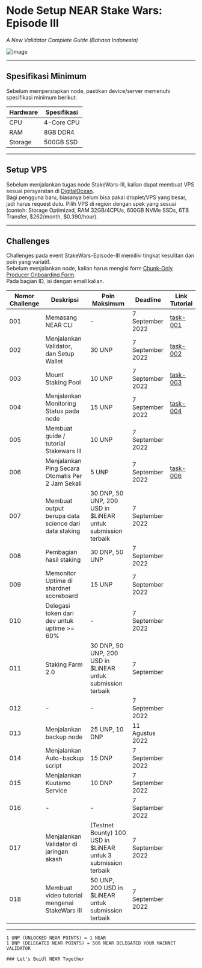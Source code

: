 # Node Setup NEAR Stake Wars: Episode III  
_A New Validator Complete Guide (Bahasa Indonesia)_

![image](https://user-images.githubusercontent.com/100946299/180820007-7114510b-0c25-40cf-bc52-9d1534901156.png)

---

## Spesifikasi Minimum

Sebelum mempersiapkan node, pastikan device/server memenuhi spesifikasi minimum berikut:

| Hardware | Spesifikasi   |
|----------|--------------|
| CPU      | 4-Core CPU   |
| RAM      | 8GB DDR4     |
| Storage  | 500GB SSD    |

---

## Setup VPS

Sebelum menjalankan tugas node StakeWars-III, kalian dapat membuat VPS sesuai persyaratan di [DigitalOcean](https://www.digitalocean.com/?refcode=3e669f831302&utm_campaign=Referral_Invite&utm_medium=Referral_Program&utm_source=badge).  
Bagi pengguna baru, biasanya belum bisa pakai droplet/VPS yang besar, jadi harus request dulu. Pilih VPS di region dengan spek yang sesuai (contoh: Storage Optimized, RAM 32GB/4CPUs, 600GB NVMe SSDs, 6TB Transfer, $262/month, $0.390/hour).

---

## Challenges

Challenges pada event StakeWars-Episode-III memiliki tingkat kesulitan dan poin yang variatif.  
Sebelum menjalankan node, kalian harus mengisi form [Chunk-Only Producer Onboarding Form](https://nearprotocol1001.typeform.com/to/Z39N7cU9).  
Pada bagian ID, isi dengan email kalian.

| Nomor Challenge | Deskripsi | Poin Maksimum | Deadline | Link Tutorial |
|-----------------|-----------|---------------|----------|---------------|
| 001 | Memasang NEAR CLI | - | 7 September 2022 | [task-001](https://github.com/cbjohnson90/Testnet-Guides/blob/main/NEAR-StakeWars-III/Tasks/task-001.md) |
| 002 | Menjalankan Validator, dan Setup Wallet | 30 UNP | 7 September 2022 | [task-002](https://github.com/cbjohnson90/Testnet-Guides/blob/main/NEAR-StakeWars-III/Tasks/task-002.md) |
| 003 | Mount Staking Pool | 10 UNP | 7 September 2022 | [task-003](https://github.com/cbjohnson90/Testnet-Guides/blob/main/NEAR-StakeWars-III/Tasks/task-003.md) |
| 004 | Menjalankan Monitoring Status pada node | 15 UNP | 7 September 2022 | [task-004](https://github.com/cbjohnson90/Testnet-Guides/blob/main/NEAR-StakeWars-III/Tasks/task-004.md) |
| 005 | Membuat guide / tutorial Stakewars III | 10 UNP | 7 September 2022 |  |
| 006 | Menjalankan Ping Secara Otomatis Per 2 Jam Sekali | 5 UNP | 7 September 2022 | [task-006](https://github.com/cbjohnson90/Testnet-Guides/blob/main/NEAR-StakeWars-III/Tasks/task-006.md) |
| 007 | Membuat output berupa data science dari data staking | 30 DNP, 50 UNP, 200 USD in $LiNEAR untuk submission terbaik | 7 September 2022 |  |
| 008 | Pembagian hasil staking | 30 DNP, 50 UNP | 7 September 2022 |  |
| 009 | Memonitor Uptime di shardnet scoreboard | 15 UNP | 7 September 2022 |  |
| 010 | Delegasi token dari dev untuk uptime >= 60% | - | 7 September 2022 |  |
| 011 | Staking Farm 2.0 | 30 DNP, 50 UNP, 200 USD in $LiNEAR untuk submission terbaik | 7 September |  |
| 012 | - | - | 7 September 2022 |  |
| 013 | Menjalankan backup node | 25 UNP, 10 DNP | 11 Agustus 2022 |  |
| 014 | Menjalankan Auto-backup script | 15 DNP | 7 September 2022 |  |
| 015 | Menjalankan Kuutamo Service | 10 DNP | 7 September 2022 |  |
| 016 | - | - | 7 September 2022 |  |
| 017 | Menjalankan Validator di jaringan akash | (Testnet Bounty) 100 USD in $LiNEAR untuk 3 submission terbaik | 7 September 2022 |  |
| 018 | Membuat video tutorial mengenai StakeWars III | 50 UNP, 200 USD in $LiNEAR untuk submission terbaik | 7 September 2022 |  |

---

```text
1 UNP (UNLOCKED NEAR POINTS) = 1 NEAR
1 DNP (DELEGATED NEAR POINTS) = 500 NEAR DELEGATED YOUR MAINNET VALIDATOR

### Let's Buidl NEAR Together
